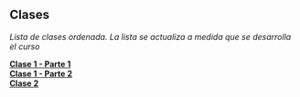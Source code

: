 ## Clases
*Lista de clases ordenada. La lista se actualiza a medida que se desarrolla el curso*


[**Clase 1 - Parte 1**](Clase_1/index.md)   
[**Clase 1 - Parte 2**](Clase_2/index.md)    
[**Clase 2**](Clase_3/index.md) 

